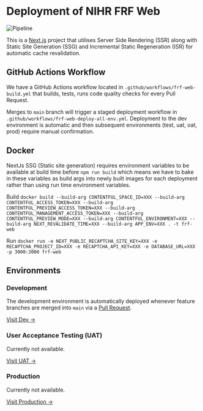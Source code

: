 # Deployment of NIHR FRF Web

![Pipeline](https://github.com/PA-NIHR-CRN/frf-web/actions/workflows/frf-fe-build.yml/badge.svg)

This is a [Next.js](https://nextjs.org/) project that utilises Server Side Rendering (SSR) along with Static Site Generation (SSG) and Incremental Static Regeneration (ISR) for automatic cache revalidation.

## GitHub Actions Workflow

We have a GitHub Actions workflow located in `.github/workflows/frf-web-build.yml` that builds, tests, runs code quality checks for every Pull Request.

Merges to `main` branch will trigger a staged deployment workflow in `.github/workflows/frf-web-deploy-all-env.yml`. Deployment to the dev environment is automatic and then subsequent environments (test, uat, oat, prod) require manual confirmation.

## Docker

NextJs SSG (Static site generation) requires environment variables to be available at build time before `npm run build` which means we have to bake in these variables as build args into newly built images for each deployment rather than using run time environment variables.

Build
`docker build --build-arg CONTENTFUL_SPACE_ID=XXX --build-arg CONTENTFUL_ACCESS_TOKEN=XXX --build-arg CONTENTFUL_PREVIEW_ACCESS_TOKEN=XXX --build-arg CONTENTFUL_MANAGEMENT_ACCESS_TOKEN=XXX --build-arg CONTENTFUL_PREVIEW_MODE=XXX --build-arg CONTENTFUL_ENVIRONMENT=XXX --build-arg NEXT_REVALIDATE_TIME=XXX --build-arg APP_ENV=XXX . -t frf-web`

Run
`docker run -e NEXT_PUBLIC_RECAPTCHA_SITE_KEY=XXX -e RECAPTCHA_PROJECT_ID=XXX -e RECAPTCHA_API_KEY=XXX -e DATABASE_URL=XXX -p 3000:3000 frf-web`

## Environments

### Development

The development environment is automatically deployed whenever feature branches are merged into `main` via a [Pull Request](https://github.com/PA-NIHR-CRN/frf-web/pulls).

[Visit Dev →](https://dev.findrecruitandfollowup.nihr.ac.uk/)

### User Acceptance Testing (UAT)

Currently not available.

[Visit UAT →](#)

### Production

Currently not available.

[Visit Production →](#)
